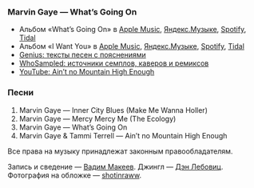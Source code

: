 ### Marvin Gaye — What’s Going On

- Альбом «What’s Going On» в
	[Apple Music](https://music.apple.com/album/1440776527),
	[Яндекс.Музыке](https://music.yandex.ru/album/87116),
	[Spotify](https://open.spotify.com/album/51OTwBCtfrubk9HRlKKw41),
	[Tidal](https://tidal.com/browse/album/572218)
- Альбом «I Want You» в
	[Apple Music](https://music.apple.com/album/1440815358),
	[Яндекс.Музыке](https://music.yandex.ru/album/2502752),
	[Spotify](https://open.spotify.com/album/0EM4Q0JUVZ8FNqmT5CI2E7),
	[Tidal](https://tidal.com/browse/album/584790)
- [Genius: тексты песен с пояснениями](https://genius.com/)
- [WhoSampled: источники семплов, каверов и ремиксов](https://www.whosampled.com/)
- [YouTube: Ain’t no Mountain High Enough](https://www.youtube.com/watch?v=IC5PL0XImjw)

### Песни

1. Marvin Gaye — Inner City Blues (Make Me Wanna Holler)
2. Marvin Gaye — Mercy Mercy Me (The Ecology)
3. Marvin Gaye — What’s Going On
4. Marvin Gaye & Tammi Terrell — Ain’t no Mountain High Enough

Все права на музыку принадлежат законным правообладателям.

Запись и сведение — [Вадим Макеев](https://pepelsbey.dev/).
Джингл — [Дэн Лебовиц](https://www.youtube.com/channel/UC38A5qHrlc_Zgua7vL4b96w).
Фотография на обложке — [shotinraww](https://unsplash.com/photos/Zw2-HhnCV2U).
